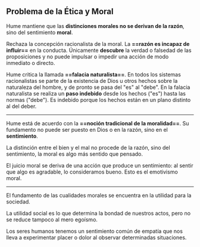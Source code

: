 
## Problema de la Ética y Moral

Hume mantiene que las **distinciones morales no se derivan de la razón**, sino del sentimiento **moral**.

Rechaza la concepción racionalista de la moral. La **==razón es incapaz de influir==** en la conducta. Únicamente **descubre** la verdad o falsedad de las proposiciones y no puede impulsar o impedir una acción de modo inmediato o directo.

Hume critica la llamada **==falacia naturalista==**. En todos los sistemas racionalistas se parte de la existencia de Dios u otros hechos sobre la naturaleza del hombre, y de pronto se pasa del "es" al "debe". En la falacia naturalista se realiza un **paso indebido** desde los hechos ("es") hasta las normas ("debe"). Es indebido porque los hechos están en un plano distinto al del deber.

___
Hume está de acuerdo con la **==noción tradicional de la moralidad==**. Su fundamento no puede ser puesto en Dios o en la razón, sino en el **sentimiento**. 

La distinción entre el bien y el mal no procede de la razón, sino del sentimiento, la moral es algo más sentido que pensado.

El juicio moral se deriva de una acción que produce un sentimiento: al sentir que algo es agradable, lo consideramos bueno. Esto es el emotivismo moral.

___
El fundamento de las cualidades morales se encuentra en la utilidad para la sociedad.

La utilidad social es lo que determina la bondad de nuestros actos, pero no se reduce tampoco al mero egoísmo.

Los seres humanos tenemos un sentimiento común de empatía que nos lleva a experimentar placer o dolor al observar determinadas situaciones.